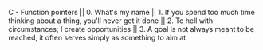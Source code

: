 C - Function pointers || 0. What's my name || 1. If you spend too much time thinking about a thing, you'll never get it done || 2. To hell with circumstances; I create opportunities || 3. A goal is not always meant to be reached, it often serves simply as something to aim at
